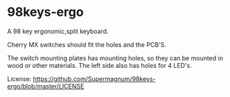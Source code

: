 # 98keys-ergo
A 98 key ergonomic,split keyboard.




Cherry MX switches should fit the holes and the PCB'S.

The switch mounting plates has mounting holes, so they can be mounted in wood or other materials. 
The left side also has holes for 4 LED's.

License:
https://github.com/Supermagnum/98keys-ergo/blob/master/LICENSE

